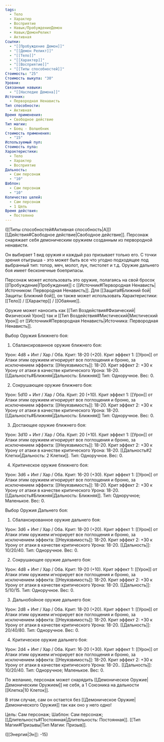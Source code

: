 ```yaml
---
tags:
  - Тело
  - Характер
  - Восприятие
  - Навык/ПробуждениеДемон
  - Навык/ДемонРеликт
  - Активная
Ссылки:
  - "[[Пробуждение Демон]]"
  - "[[Демон Реликт]]"
  - "[[Тело]]"
  - "[[Характер]]"
  - "[[Восприятие]]"
  - "[[Типы способностей]]"
Стоимость: "25"
Стоимость выкупа: "30"
Уровни: 
Связанные навыки:
  - "[[Наследие Демона]]"
Источник:
  - Первородная Ненависть
Тип способности:
  - Активная
Время применения:
  - Свободное действие
Тип магии:
  - Боец - Волшебник
Стоимость применения:
  - "15"
Используемый пул: 
Стоимость пула: 
Характеристики:
  - Тело
  - Характер
  - Восприятие
Дальность:
  - Сам персонаж
  - "10"
Шаблон:
  - Сам персонаж
  - "10"
Количество целей:
  - Сам персонаж
  - 1 Цель
Время действия:
  - Постоянно
---
```

([[Типы способностей#Активная способность|А]]) [[Действия#Свободное действие|Свободное действие]]. Персонаж снаряжает себя демоническим оружием созданным из первородной ненависти.

Он выбирает 1 вид оружия и каждый раз призывает только его. С точки зрения отыгрыша - это может быть все что угодно подходящее под выбранный тип: топор, меч, молот, лук, пистолет и т.д. Оружие дальнего боя имеет бесконечные боеприпасы. 

Персонаж может использовать это оружие, полагаясь на свой бросок [[Пробуждение|Пробуждения]] с [[Источник#Первородная Ненависть|Источником: Первородная Ненависть]]. Для [[Защита#Ближний бой|Защиты: Ближний бой]], он также может использовать Характеристики: [[Тело]] / [[Характер]] / [[Обаяние]]. 

Оружие может наносить как [[Тип Воздействия#Физический|Физический Урон]] так и [[Тип Воздействия#Мистический|Мистический Урон]] от [[Источник#Первородная Ненависть|Источника: Первородная Ненависть]].

Выбор Оружия Ближнего боя:

1. Сбалансированное оружие ближнего боя:

Урон: 4d8 + Инт / Хар / Оба. Крит: 18-20 (+20). Крит эффект 1: [[Урон]] от Атаки этим оружием игнорирует все поглощения и броню, за исключением эффекта: [[Неуязвимость]]: 18-20. Крит эффект 2: +30 к Урону от атаки в качестве критического Урона: 18-20.  [[Дальность#Ближняя|Дальность: Ближняя]] Тип: Одноручное. Вес: 0. 

2. Сокрушающее оружие ближнего боя:

Урон: 5d10 + Инт / Хар / Оба. Крит: 20 (+10). Крит эффект 1: [[Урон]] от Атаки этим оружием игнорирует все поглощения и броню, за исключением эффекта: [[Неуязвимость]]: 18-20. Крит эффект 2: +30 к Урону от атаки в качестве критического Урона: 18-20. [[Дальность#Ближняя|Дальность: Ближняя]] Тип: Одноручное. Вес: 0. 

3. Достающее оружие ближнего боя:

Урон: 3d10 + Инт / Хар / Оба. Крит: 20 (+10). Крит эффект 1: [[Урон]] от Атаки этим оружием игнорирует все поглощения и броню, за исключением эффекта: [[Неуязвимость]]: 18-20. Крит эффект 2: +30 к Урону от атаки в качестве критического Урона: 18-20. [[Дальность#2 Клетки|Дальность: 2 Клетки]]. Тип: Одноручное. Вес: 0.

4. Критическое оружие ближнего боя:

Урон: 3d6 + Инт / Хар / Оба. Крит: 16-20 (+30). Крит эффект 1: [[Урон]] от Атаки этим оружием игнорирует все поглощения и броню, за исключением эффекта: [[Неуязвимость]]: 18-20. Крит эффект 2: +30 к Урону от атаки в качестве критического Урона: 18-20. [[Дальность#Ближняя|Дальность: Ближняя]]. Тип: Одноручное; Маленькое. Вес: 0.

Выбор Оружия Дальнего боя:

1. Сбалансированное оружие дальнего боя:

Урон: 3d6 + Инт / Хар / Оба. Крит: 18-20 (+20). Крит эффект 1: [[Урон]] от Атаки этим оружием игнорирует все поглощения и броню, за исключением эффекта: [[Неуязвимость]]: 18-20. Крит эффект 2: +30 к Урону от атаки в качестве критического Урона: 18-20. [[Дальность]]: 10/20/40. Тип: Одноручное. Вес: 0. 

2. Сокрушающее оружие дальнего боя:

Урон: 4d8 + Инт / Хар / Оба. Крит: 19-20 (+10). Крит эффект 1: [[Урон]] от Атаки этим оружием игнорирует все поглощения и броню, за исключением эффекта: [[Неуязвимость]]: 18-20. Крит эффект 2: +30 к Урону от атаки в качестве критического Урона: 18-20. [[Дальность]]: 5/10/15. Тип: Одноручное. Вес: 0.

3. Дальнобойное оружие дальнего боя:

Урон: 2d8 + Инт / Хар / Оба. Крит: 18-20 (+20). Крит эффект 1: [[Урон]] от Атаки этим оружием игнорирует все поглощения и броню, за исключением эффекта: [[Неуязвимость]]: 18-20. Крит эффект 2: +30 к Урону от атаки в качестве критического Урона: 18-20. [[Дальность]]: 20/40/80. Тип: Одноручное. Вес: 0. 

4. Критическое оружие дальнего боя:

Урон: 2d4 + Инт / Хар / Оба. Крит: 16-20 (+30). Крит эффект 1: [[Урон]] от Атаки этим оружием игнорирует все поглощения и броню, за исключением эффекта: [[Неуязвимость]]: 18-20. Крит эффект 2: +30 к Урону от атаки в качестве критического Урона: 18-20.. [[Дальность]]: 10/20/40. Тип: Одноручное; Маленькое. Вес: 0.

По желанию, персонаж может снарядить [[Демоническое Оружие|Демоническим Оружием]] не себя, а 1 Союзника на дальности [[Клетка|10 Клеток]]. 

В этом случае, сам он остается без [[Демоническое Оружие|Демонического Оружия]] так как оно у него одно! 

 
Цель: Сам персонаж; Шаблон: Сам персонаж; [[Длительность#Постоянная|Длительность: Постоянная]]. [[Тип Магии#Призывы|Тип Магии: Призыв]].

([[Энергия|Эн]]: -15)
